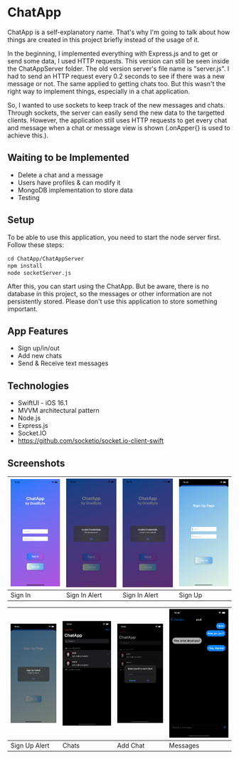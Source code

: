 # ChatApp
ChatApp is a self-explanatory name. That's why I'm going to talk about how things are created in this project briefly instead of the usage of it.

In the beginning, I implemented everything with Express.js and to get or send some data, I used HTTP requests. This version can still be seen inside the ChatAppServer folder. The old version server's file name is "server.js". I had to send an HTTP request every 0.2 seconds to see if there was a new message or not. The same applied to getting chats too. But this wasn't the right way to implement things, especially in a chat application.

So, I wanted to use sockets to keep track of the new messages and chats. Through sockets, the server can easily send the new data to the targetted clients. However, the application still uses HTTP requests to get every chat and message when a chat or message view is shown (.onApper{} is used to achieve this.).

## Waiting to be Implemented
- Delete a chat and a message
- Users have profiles & can modify it
- MongoDB implementation to store data
- Testing

## Setup
To be able to use this application, you need to start the node server first. Follow these steps:

```
cd ChatApp/ChatAppServer
npm install
node socketServer.js

```

After this, you can start using the ChatApp. But be aware, there is no database in this project, so the messages or other information are not persistently stored. Please don't use this application to store something important.

## App Features
- Sign up/in/out
- Add new chats
- Send & Receive text messages

## Technologies
- SwiftUI - iOS 16.1
- MVVM architectural pattern
- Node.js
- Express.js
- Socket.IO
- https://github.com/socketio/socket.io-client-swift

## Screenshots
| ![Main Page](https://github.com/GradByte/ChatApp/blob/main/screenshots/Signin.png) | ![Add Travel](https://github.com/GradByte/ChatApp/blob/main/screenshots/Signin1.png) | ![Travel Details](https://github.com/GradByte/ChatApp/blob/main/screenshots/Signin2.png) | ![Edit Travel](https://github.com/GradByte/ChatApp/blob/main/screenshots/Signup.png) |
| --- | --- | --- | --- |
| Sign In | Sign In Alert | Sign In Alert | Sign Up |

| ![Main Page](https://github.com/GradByte/ChatApp/blob/main/screenshots/Signup1.png) | ![Add Travel](https://github.com/GradByte/ChatApp/blob/main/screenshots/Chat.png) | ![Travel Details](https://github.com/GradByte/ChatApp/blob/main/screenshots/AddChat.png) | ![Edit Travel](https://github.com/GradByte/ChatApp/blob/main/screenshots/Message.png) |
| --- | --- | --- | --- |
| Sign Up Alert | Chats | Add Chat | Messages |